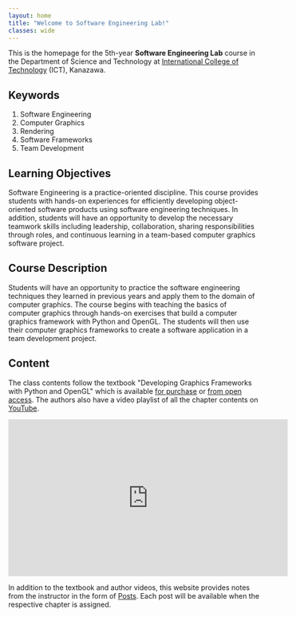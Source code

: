 ```yaml
---
layout: home
title: "Welcome to Software Engineering Lab!"
classes: wide
---
```


This is the homepage for the 5th-year **Software Engineering Lab** course in the Department of Science and Technology at [International College of Technology](https://www.ict-kanazawa.ac.jp/) (ICT), Kanazawa. 

## Keywords
1. Software Engineering
2. Computer Graphics
3. Rendering
4. Software Frameworks
5. Team Development

## Learning Objectives

Software Engineering is a practice-oriented discipline. This course provides students with hands-on experiences for efficiently developing object-oriented software products using software engineering techniques. In addition, students will have an opportunity to develop the necessary teamwork skills including leadership, collaboration, sharing responsibilities through roles, and continuous learning in a team-based computer graphics software project.

## Course Description

Students will have an opportunity to practice the software engineering techniques they learned in previous years and apply them to the domain of computer graphics. The course begins with teaching the basics of computer graphics through hands-on exercises that build a computer graphics framework with Python and OpenGL. The students will then use their computer graphics frameworks to create a software application in a team development project.

## Content

The class contents follow the textbook "Developing Graphics Frameworks with Python and OpenGL" which is available [for purchase](https://www.routledge.com/Developing-Graphics-Frameworks-with-Python-and-OpenGL/Stemkoski-Pascale/p/book/9780367721800) or [from open access](https://www.taylorfrancis.com/books/oa-mono/10.1201/9781003181378/developing-graphics-frameworks-python-opengl-lee-stemkoski-michael-pascale). The authors also have a video playlist of all the chapter contents on [YouTube](https://www.youtube.com/playlist?list=PLxpdybrffYlPqkCyvvLfvwsaB7CB1r0pV).

<iframe width="560" height="315" src="https://www.youtube-nocookie.com/embed/videoseries?list=PLxpdybrffYlPqkCyvvLfvwsaB7CB1r0pV" title="YouTube video player" frameborder="0" allow="accelerometer; autoplay; clipboard-write; encrypted-media; gyroscope; picture-in-picture" allowfullscreen></iframe>

In addition to the textbook and author videos, this website provides notes from the instructor in the form of [Posts](./posts/). Each post will be available when the respective chapter is assigned.